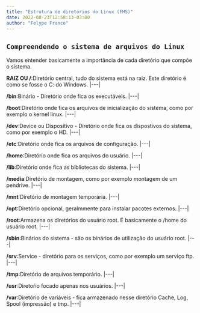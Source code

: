 ```yaml
---
title: "Estrutura de diretórios do Linux (FHS)"
date: 2022-08-23T12:58:13-03:00
author: "Felype Franco"
---
```

## `Compreendendo o sistema de arquivos do Linux`

Vamos entender basicamente a importância de cada diretório que compõe o sistema.

**RAIZ OU /**:Diretório central, tudo do sistema está na raiz. Este diretório é como se fosse o C: do Windows.
|---|

**/bin**:Binário - Diretório onde fica os executáveis.
|---|

**/boot**:Diretório onde fica os arquivos de inicialização do sistema, como por exemplo o kernel linux.
|---|

**/dev**:Device ou Dispositivo - Diretório onde fica os dispostivos do sistema, como por exemplo o HD.
|---|

**/etc**:Diretório onde fica os arquivos de configuração.
|---|

**/home**:Diretório onde fica os arquivos do usuário.
|---|

**/lib**:Diretório onde fica as bibliotecas do sistema.
|---|

**/media**:Diretório de montagem, como por exemplo montagem de um pendrive.
|---|

**/mnt**:Diretório de montagem temporária.
|---|

**/opt**:Diretório opcional, geralmmente para instalar pacotes externos.
|---|

**/root**:Armazena os diretórios do usuário root. É basicamente o /home do usuário root.
|---|

**/sbin**:Binários do sistema - são os binários de utilização do usuário root.
|---|

**/srv**:Service - diretório para os serviços, como por exemplo um serviço ftp.
|---|

**/tmp**:Diretório de arquivos temporário.
|---|

**/usr**:Diretoŕio focado apenas nos usuários.
|---|

**/var**:Diretório de variáveis - fica armazenado nesse diretório Cache, Log, Spool (impressão) e tmp.
|---|
